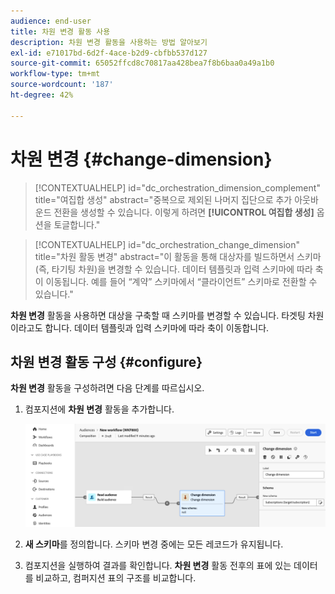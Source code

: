 ```yaml
---
audience: end-user
title: 차원 변경 활동 사용
description: 차원 변경 활동을 사용하는 방법 알아보기
exl-id: e71017bd-6d2f-4ace-b2d9-cbfbb537d127
source-git-commit: 65052ffcd8c70817aa428bea7f8b6baa0a49a1b0
workflow-type: tm+mt
source-wordcount: '187'
ht-degree: 42%

---
```


# 차원 변경 {#change-dimension}

>[!CONTEXTUALHELP]
>id="dc_orchestration_dimension_complement"
>title="여집합 생성"
>abstract="중복으로 제외된 나머지 집단으로 추가 아웃바운드 전환을 생성할 수 있습니다. 이렇게 하려면 **[!UICONTROL 여집합 생성]** 옵션을 토글합니다."

>[!CONTEXTUALHELP]
>id="dc_orchestration_change_dimension"
>title="차원 활동 변경"
>abstract="이 활동을 통해 대상자를 빌드하면서 스키마(즉, 타기팅 차원)을 변경할 수 있습니다. 데이터 템플릿과 입력 스키마에 따라 축이 이동됩니다. 예를 들어 “계약” 스키마에서 “클라이언트” 스키마로 전환할 수 있습니다."

**차원 변경** 활동을 사용하면 대상을 구축할 때 스키마를 변경할 수 있습니다. 타겟팅 차원이라고도 합니다. 데이터 템플릿과 입력 스키마에 따라 축이 이동합니다.

## 차원 변경 활동 구성 {#configure}

**차원 변경** 활동을 구성하려면 다음 단계를 따르십시오.

1. 컴포지션에 **차원 변경** 활동을 추가합니다.

   ![](../assets/change-dimension.png)

1. **새 스키마**&#x200B;를 정의합니다. 스키마 변경 중에는 모든 레코드가 유지됩니다.

1. 컴포지션을 실행하여 결과를 확인합니다. **차원 변경** 활동 전후의 표에 있는 데이터를 비교하고, 컴퍼지션 표의 구조를 비교합니다.

<!--
## Example {#example}

In this example, we want to send an SMS delivery to all the profiles who have made a purchase. To do this, we first use a **[!UICONTROL Build audience]** activity linked to a custom "Purchase" targeting dimension to target all purchases that occurred.

We then use a **[!UICONTROL Change dimension]** activity to switch the workflow targeting dimension to "Recipients". This allows us to be able to target the recipients who match the query.
-->

